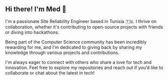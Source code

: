 ## Hi there! I'm Med 👋

I'm a passionate Site Reliability Engineer based in Tunisia 🇹🇳. I thrive on collaboration, whether it's contributing to open-source projects with friends or diving into hackathons.

Being part of the Computer Science community has been incredibly rewarding for me, and I'm dedicated to giving back by sharing my knowledge through various projects and contributions.

I'm always eager to connect with others who share a love for tech and innovation. Feel free to explore my repositories and reach out if you’d like to collaborate or chat about the latest in tech!
